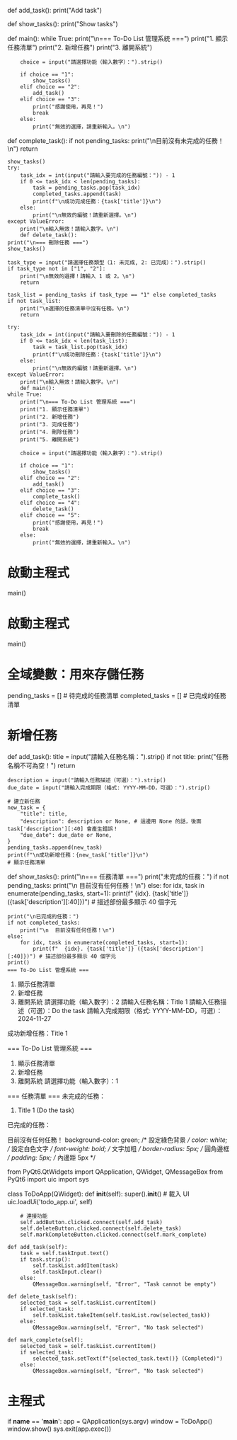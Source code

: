 def add_task():
    print("Add task")

def show_tasks():
    print("Show tasks")

def main():
    while True:
        print("\n=== To-Do List 管理系統 ===")
        print("1. 顯示任務清單")
        print("2. 新增任務")
        print("3. 離開系統")
        
        choice = input("請選擇功能（輸入數字）：").strip()
        
        if choice == "1":
            show_tasks()
        elif choice == "2":
            add_task()
        elif choice == "3":
            print("感謝使用，再見！")
            break
        else:
            print("無效的選擇，請重新輸入。\n")
def complete_task():
    if not pending_tasks:
        print("\n目前沒有未完成的任務！\n")
        return

    show_tasks()
    try:
        task_idx = int(input("請輸入要完成的任務編號：")) - 1
        if 0 <= task_idx < len(pending_tasks):
            task = pending_tasks.pop(task_idx)
            completed_tasks.append(task)
            print(f"\n成功完成任務：{task['title']}\n")
        else:
            print("\n無效的編號！請重新選擇。\n")
    except ValueError:
        print("\n輸入無效！請輸入數字。\n")
        def delete_task():
    print("\n=== 刪除任務 ===")
    show_tasks()

    task_type = input("請選擇任務類型（1: 未完成, 2: 已完成）：").strip()
    if task_type not in ["1", "2"]:
        print("\n無效的選擇！請輸入 1 或 2。\n")
        return

    task_list = pending_tasks if task_type == "1" else completed_tasks
    if not task_list:
        print("\n選擇的任務清單中沒有任務。\n")
        return

    try:
        task_idx = int(input("請輸入要刪除的任務編號：")) - 1
        if 0 <= task_idx < len(task_list):
            task = task_list.pop(task_idx)
            print(f"\n成功刪除任務：{task['title']}\n")
        else:
            print("\n無效的編號！請重新選擇。\n")
    except ValueError:
        print("\n輸入無效！請輸入數字。\n")
        def main():
    while True:
        print("\n=== To-Do List 管理系統 ===")
        print("1. 顯示任務清單")
        print("2. 新增任務")
        print("3. 完成任務")
        print("4. 刪除任務")
        print("5. 離開系統")
        
        choice = input("請選擇功能（輸入數字）：").strip()
        
        if choice == "1":
            show_tasks()
        elif choice == "2":
            add_task()
        elif choice == "3":
            complete_task()
        elif choice == "4":
            delete_task()
        elif choice == "5":
            print("感謝使用，再見！")
            break
        else:
            print("無效的選擇，請重新輸入。\n")

# 啟動主程式
main()
# 啟動主程式
main()
# 全域變數：用來存儲任務
pending_tasks = []   # 待完成的任務清單
completed_tasks = [] # 已完成的任務清單
# 新增任務
def add_task():
    title = input("請輸入任務名稱：").strip()
    if not title:
        print("任務名稱不可為空！")
        return
    
    description = input("請輸入任務描述（可選）：").strip()
    due_date = input("請輸入完成期限（格式: YYYY-MM-DD，可選）：").strip()

    # 建立新任務
    new_task = {
        "title": title,
        "description": description or None, # 這邊用 None 的話，後面 task['description'][:40] 會產生錯誤！
        "due_date": due_date or None,
    }
    pending_tasks.append(new_task)
    print(f"\n成功新增任務：{new_task['title']}\n")
    # 顯示任務清單
def show_tasks():
    print("\n=== 任務清單 ===")
    print("未完成的任務：")
    if not pending_tasks:
        print("\n  目前沒有任何任務！\n")
    else:
        for idx, task in enumerate(pending_tasks, start=1):
            print(f"  {idx}. {task['title']} ({task['description'][:40]})") # 描述部份最多顯示 40 個字元
    
    print("\n已完成的任務：")
    if not completed_tasks:
        print("\n  目前沒有任何任務！\n")
    else:
        for idx, task in enumerate(completed_tasks, start=1):
            print(f"  {idx}. {task['title']} ({task['description'][:40]})") # 描述部份最多顯示 40 個字元
    print()
    === To-Do List 管理系統 ===
1. 顯示任務清單
2. 新增任務
3. 離開系統
請選擇功能（輸入數字）：2
請輸入任務名稱：Title 1
請輸入任務描述（可選）：Do the task
請輸入完成期限（格式: YYYY-MM-DD，可選）：2024-11-27

成功新增任務：Title 1


=== To-Do List 管理系統 ===
1. 顯示任務清單
2. 新增任務
3. 離開系統
請選擇功能（輸入數字）：1

=== 任務清單 ===
未完成的任務：
  1. Title 1 (Do the task)

已完成的任務：

  目前沒有任何任務！
background-color: green;  /* 設定綠色背景 */
color: white;            /* 設定白色文字 */
font-weight: bold;       /* 文字加粗 */
border-radius: 5px;      /* 圓角邊框 */
padding: 5px;            /* 內邊距 5px */

from PyQt6.QtWidgets import QApplication, QWidget, QMessageBox
from PyQt6 import uic
import sys

class ToDoApp(QWidget):
    def __init__(self):
        super().__init__()
        # 載入 UI
        uic.loadUi('todo_app.ui', self)

        # 連接功能
        self.addButton.clicked.connect(self.add_task)
        self.deleteButton.clicked.connect(self.delete_task)
        self.markCompleteButton.clicked.connect(self.mark_complete)

    def add_task(self):
        task = self.taskInput.text()
        if task.strip():
            self.taskList.addItem(task)
            self.taskInput.clear()
        else:
            QMessageBox.warning(self, "Error", "Task cannot be empty")

    def delete_task(self):
        selected_task = self.taskList.currentItem()
        if selected_task:
            self.taskList.takeItem(self.taskList.row(selected_task))
        else:
            QMessageBox.warning(self, "Error", "No task selected")

    def mark_complete(self):
        selected_task = self.taskList.currentItem()
        if selected_task:
            selected_task.setText(f"{selected_task.text()} (Completed)")
        else:
            QMessageBox.warning(self, "Error", "No task selected")

# 主程式
if __name__ == '__main__':
    app = QApplication(sys.argv)
    window = ToDoApp()
    window.show()
    sys.exit(app.exec())

    
